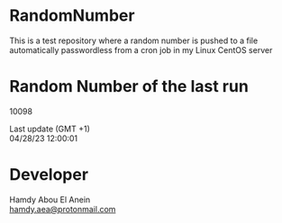# RandomNumber    
This is a test repository where a random number is pushed to a file automatically passwordless from a cron job in my Linux CentOS server    
# Random Number of the last run   
10098
      
Last update (GMT +1)    
04/28/23 12:00:01
# Developer    
Hamdy Abou El Anein   
hamdy.aea@protonmail.com
